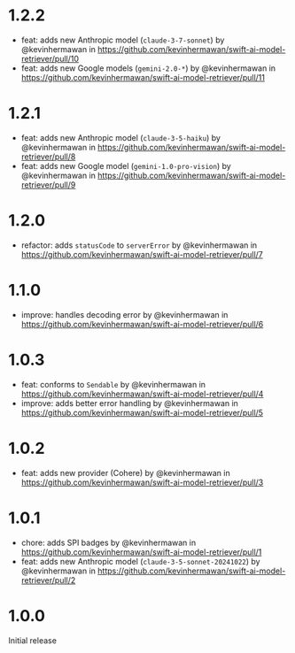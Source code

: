 # 1.2.2

- feat: adds new Anthropic model (`claude-3-7-sonnet`) by @kevinhermawan in https://github.com/kevinhermawan/swift-ai-model-retriever/pull/10
- feat: adds new Google models (`gemini-2.0-*`) by @kevinhermawan in https://github.com/kevinhermawan/swift-ai-model-retriever/pull/11

# 1.2.1

- feat: adds new Anthropic model (`claude-3-5-haiku`) by @kevinhermawan in https://github.com/kevinhermawan/swift-ai-model-retriever/pull/8
- feat: adds new Google model (`gemini-1.0-pro-vision`) by @kevinhermawan in https://github.com/kevinhermawan/swift-ai-model-retriever/pull/9

# 1.2.0

- refactor: adds `statusCode` to `serverError` by @kevinhermawan in https://github.com/kevinhermawan/swift-ai-model-retriever/pull/7

# 1.1.0

- improve: handles decoding error by @kevinhermawan in https://github.com/kevinhermawan/swift-ai-model-retriever/pull/6

# 1.0.3

- feat: conforms to `Sendable` by @kevinhermawan in https://github.com/kevinhermawan/swift-ai-model-retriever/pull/4
- improve: adds better error handling by @kevinhermawan in https://github.com/kevinhermawan/swift-ai-model-retriever/pull/5

# 1.0.2

- feat: adds new provider (Cohere) by @kevinhermawan in https://github.com/kevinhermawan/swift-ai-model-retriever/pull/3

# 1.0.1

- chore: adds SPI badges by @kevinhermawan in https://github.com/kevinhermawan/swift-ai-model-retriever/pull/1
- feat: adds new Anthropic model (`claude-3-5-sonnet-20241022`) by @kevinhermawan in https://github.com/kevinhermawan/swift-ai-model-retriever/pull/2

# 1.0.0

Initial release
